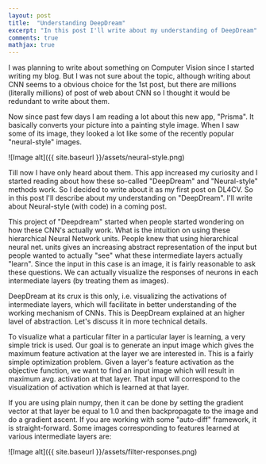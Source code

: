 ```yaml
---
layout: post
title:  "Understanding DeepDream"
excerpt: "In this post I'll write about my understanding of DeepDream"
comments: true
mathjax: true
---
```


I was planning to write about something on Computer Vision since I started writing my blog. But I was not sure about the topic, although writing about CNN seems to a obvious choice for the 1st post, but there are millions (literally millions) of post of web about CNN so I thought it would be redundant to write about them. 

Now since past few days I am reading a lot about this new app, "Prisma". It basically converts your picture into a painting style image. When I saw some of its image, they looked a lot like some of the recently popular "neural-style" images. 

![Image alt]({{ site.baseurl }}/assets/neural-style.png)

Till now I have only heard about them. This app increased my curiosity and I started reading about how these so-called "DeepDream" and "Neural-style" methods work. So I decided to write about it as my first post on DL4CV. So in this post I'll describe about my understanding on "DeepDream". I'll write about Neural-style (with code) in a coming post.

This project of "Deepdream" started when people started wondering on how these CNN's actually work. What is the intuition on using these hierarchical Neural Network units. People knew that using hierarchical neural net. units gives an increasing abstract representation of the input but people wanted to actually "see" what these intermediate layers actually "learn". Since the input in this case is an image, it is fairly reasonable to ask these questions. We can actually visualize the responses of neurons in each intermediate layers (by treating them as images).

DeepDream at its crux is this only, i.e. visualizing the activations of intermediate layers, which will facilitate in better understanding of the working mechanism of CNNs. This is DeepDream explained at an higher lavel of abstraction. Let's discuss it in more technical details.

To visualize what a particular filter in a particular layer is learning, a very simple trick is used. Our goal is to generate an input image which gives the maximum feature activation at the layer we are interested in. This is a fairly simple optimization problem. Given a layer's feature activation as the objective function, we want to find an input image which will result in maximum avg. activation at that layer. That input will correspond to the visualization of activation which is learned at that layer.

If you are using plain numpy, then it can be done by setting the gradient vector at that layer be equal to 1.0 and then backpropagate to the image and do a gradient ascent. If you are working with some "auto-diff" framework, it is straight-forward. Some images corresponding to features learned at various intermediate layers are:

![Image alt]({{ site.baseurl }}/assets/filter-responses.png)

